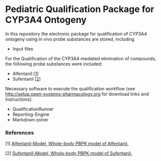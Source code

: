 # Pediatric Qualification Package for CYP3A4 Ontogeny

In this repository the electronic package for qualification of CYP3A4 ontogeny using in vivo probe substances are stored, including

- Input files

For the Qualification of the CYP3A4 mediated elimination of compounds, the following probe substances were included:

- Alfentanil [[1](#references)]
- Sufentanil [[2](#references)]


Necessary software to execute the qualification workflow (see http://setup.open-systems-pharmacology.org for download links and instructions):
- QualificationRunner
- Reporting-Engine
- Markdown-joiner 

### References

[1] [Alfentanil-Model, Whole-body PBPK model of Alfentanil.](https://github.com/Open-Systems-Pharmacology/Alfentanil-Model)

[2] [Sufentanil-Model, Whole-body PBPK model of Sufentanil.](https://github.com/Open-Systems-Pharmacology/Sufentanil-Model)
